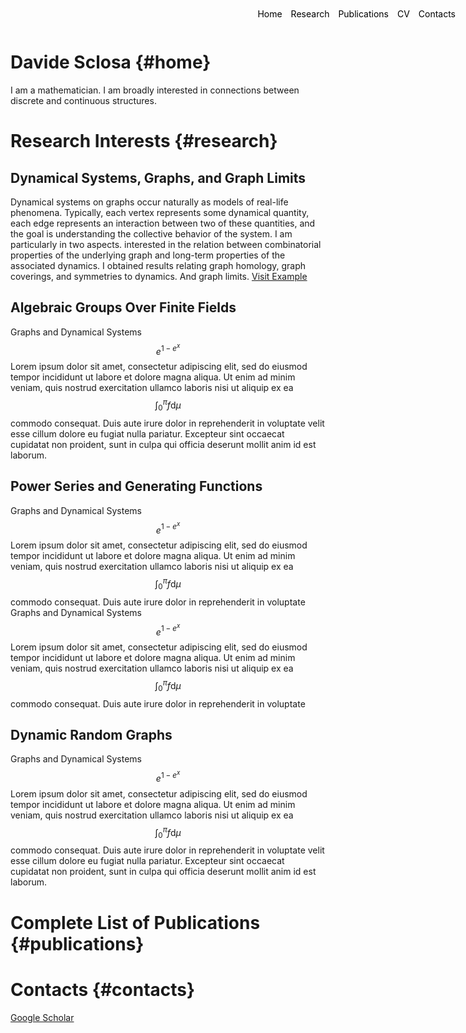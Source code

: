 <style>
.menu {
    position: absolute;
    top: 20px;
    right: 20px;
    list-style-type: none;
    margin: 0;
    padding: 0;
}

.menu li {
    display: inline;
    margin-left: 10px;
}

.menu li:first-child {
    margin-left: 0;
}

</style>

<ul class="menu">
    <li><a href="#home" style="text-decoration: none; color: black;">Home</a></li>
    <li><a href="#research" style="text-decoration: none; color: black;">Research</a></li>
    <li><a href="#publications" style="text-decoration: none; color: black;">Publications</a></li>
    <li><a href="#cv" style="text-decoration: none; color: black;">CV</a></li>
    <li><a href="#contacts" style="text-decoration: none; color: black;">Contacts</a></li>
</ul>


# Davide Sclosa {#home}
I am a mathematician. I am broadly interested in connections between discrete and continuous structures.

# Research Interests {#research}

## Dynamical Systems, Graphs, and Graph Limits
Dynamical systems on graphs occur naturally as models of real-life phenomena. Typically, each vertex represents some dynamical quantity, each edge represents an interaction between two of these quantities, and the goal is understanding the collective behavior of the system. I am particularly in two aspects. interested in the relation between combinatorial properties of the underlying graph and long-term properties of the associated dynamics. I obtained results relating graph homology, graph coverings, and symmetries to dynamics.
And graph limits. [Visit Example](https://www.example.com)


## Algebraic Groups Over Finite Fields
Graphs and Dynamical Systems  $$e^{1-e^x}$$ Lorem ipsum dolor sit amet, consectetur adipiscing elit, sed do eiusmod tempor incididunt ut labore et dolore magna aliqua. Ut enim ad minim veniam, quis nostrud exercitation ullamco laboris nisi ut aliquip ex ea $$\int_0^\pi f \mathrm d \mu$$ commodo consequat. Duis aute irure dolor in reprehenderit in voluptate velit esse cillum dolore eu fugiat nulla pariatur. Excepteur sint occaecat cupidatat non proident, sunt in culpa qui officia deserunt mollit anim id est laborum.

## Power Series and Generating Functions
Graphs and Dynamical Systems  $$e^{1-e^x}$$ Lorem ipsum dolor sit amet, consectetur adipiscing elit, sed do eiusmod tempor incididunt ut labore et dolore magna aliqua. Ut enim ad minim veniam, quis nostrud exercitation ullamco laboris nisi ut aliquip ex ea $$\int_0^\pi f \mathrm d \mu$$ commodo consequat. Duis aute irure dolor in reprehenderit in voluptate
Graphs and Dynamical Systems  $$e^{1-e^x}$$ Lorem ipsum dolor sit amet, consectetur adipiscing elit, sed do eiusmod tempor incididunt ut labore et dolore magna aliqua. Ut enim ad minim veniam, quis nostrud exercitation ullamco laboris nisi ut aliquip ex ea $$\int_0^\pi f \mathrm d \mu$$ commodo consequat. Duis aute irure dolor in reprehenderit in voluptate 

## Dynamic Random Graphs
Graphs and Dynamical Systems  $$e^{1-e^x}$$ Lorem ipsum dolor sit amet, consectetur adipiscing elit, sed do eiusmod tempor incididunt ut labore et dolore magna aliqua. Ut enim ad minim veniam, quis nostrud exercitation ullamco laboris nisi ut aliquip ex ea $$\int_0^\pi f \mathrm d \mu$$ commodo consequat. Duis aute irure dolor in reprehenderit in voluptate velit esse cillum dolore eu fugiat nulla pariatur. Excepteur sint occaecat cupidatat non proident, sunt in culpa qui officia deserunt mollit anim id est laborum. 

# Complete List of Publications {#publications}

# Contacts {#contacts}
[Google Scholar](https://scholar.google.com/citations?user=B392PEAAAAAJ)




<script
  src="https://cdn.mathjax.org/mathjax/latest/MathJax.js?config=TeX-AMS-MML_HTMLorMML"
  type="text/javascript">
</script>





